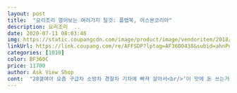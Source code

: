 ```yaml
---
layout: post 
title:  "요리조리 열어보는 여러가지 탈것: 플랩북, 어스본코리아" 
description: 요리조리  ..
date: 2020-07-11 08:03:48 
img: https://static.coupangcdn.com/image/product/image/vendoritem/2018/09/12/3105079081/3c72a231-9050-4a6d-8cc1-9e79e0c800a4.jpg 
linkUrl: https://link.coupang.com/re/AFFSDP?lptag=AF3600438&subid=ahnPublicAsk&pageKey=16147395&itemId=65911804&vendorItemId=3105079081&traceid=V0-113-752e483f2df800e0 
categories: [1019] 
color: BF360C 
price: 11700 
author: Ask View Shop 
cont:  "28갤여아 요즘 구급차 소방차 경찰차 기차에 빠져 살아서<br/>‘이 맛에 돈 쓰는거지’ 란 생각이 절로 들거든요☺️<br/> 만족도  ⭐️⭐️⭐️⭐️⭐️<br/> 목차  기차, 트럭, 비행기, 농업 기계, 건축 기계,<br/> 사용연령  3세 이상<br/> 제조국  중국<br/> 제조년월  16년 9월<br/> 쪽수  14p<br/> 플랩수  60개<br/> 흥미도  ⭐️⭐️⭐️⭐️⭐️<br/>가격이 좀 나가는편? 그래도 퀄리티나 내용 유익한거 보면<br/>경주용 차, 유람선, 출동 차, 여러 가지 탈것<br/>그 중에서도 젤 앞페이지 기차를 젤 좋아하지만요<br/>그치만 그땐 다른 자동차책들 사줘서<br/>기차 책 다 보고 나면 이 책도 한번씩 같이 봐요<br/>단순한 플랩북만 보다가 조금더 어려운걸 사주자 해서<br/>또 뿌듯함이 드니까 모.<br/>.<br/> ㅎ<br/>또... <br/>.<br/>비싼거 같지도 않고요^^;;<br/>마르고 닳을 때까지 보고 헤진 책 보고 있노라면<br/>만족해서 여러가지 탈 것도 구매했어요<br/>무얼 사줄까 하다가<br/>바다 플랩북을 잘 들춰보는거 보니 탈것에도 관심을 가지면  충분히 좋아할만한 내용의 책입니다^^<br/>바다생물에 관심이 많은 아이는 바다 플랩북을 더 좋아하네요,<br/>보더니 점점 자연백과 책도 보고 하더라고요.<br/><br/>비행기랑 유람선은 아직 울 아가가 흥미가 없는 분야였어서<br/>빨간모자랑 미녀와야수 플랩북 사주려고 월급날만 기다리고 있네요 ㅎㅎ<br/>아기 신생아때부터 알았더라면<br/>아기가 그때그때 관심 갖는주제로 찾아서 사주면 좋을듯해요.<br/><br/>아마 저처럼 아가들보다 엄마가 더 신기해서<br/>아직은 좀 어려워서 조금더 크면주려구요<br/>암튼 아기랑 서로 우와우와 하며 봤네요 ㅎ<br/>암튼 어스본꺼는 짱!!!<br/>양장이라 안전하고 잘 찢기지는 않지만<br/>어스본 시리즈 중 ‘세계의 기차’를 먼저 접하고<br/>어스본 코리아제품도 좋다는 이야길 들어서 구입해봤는데요,<br/>어스본 플랩북 4권째 구매인데요.<br/><br/>어스본꺼만 샀을꺼예요 ㅋㅋ<br/>울 아가는 기차책이 넘 폭발적인 반응이라<br/>이 책을 사줬더라면 더 좋았을텐데 싶은 아쉬움도 있네요<br/>이제품과 요리조리 바다 플랩북 같이 구매했는데<br/>자동차들도 좋아하는 아가여서<br/>저도 처음 접하다 보니 정말 신기한 내용이더라구요<br/>정말 다양한 플랩이 숨겨져 있어서<br/>찾아보는 재미가 쏠쏠하구요<br/>책에 흥미 없던 아이가 플랩북 열어 보는 재미로<br/>폭발적인 반응일꺼라 생각합니다<br/>플랩 막 열어보실 수도 있어요 ㅎ<br/>플랩북은 저희 아기가 정말 좋아하는 아이템중에 하나입니다.<br/><br/>한권으로 배울수 있는 탈것 플랩이 있길래 주문 했어요.<br/><br/>한창 기차에 빠져 있어서 기차 책 보다는 덜 하지만<br/>한창 중장비랑 자동차들에 꽂혔을 때<br/>한창 흥미 가지는 아가들에게 사주면<br/>" 
---
```

